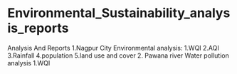 # Environmental_Sustainability_analysis_reports
Analysis And Reports
1.Nagpur City Environmental analysis:
  1.WQI
  2.AQI
  3.Rainfall
  4.population
  5.land use and cover
2. Pawana river Water pollution analysis
  1.WQI
